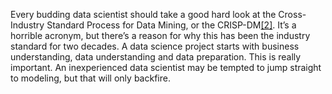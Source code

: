 Every budding data scientist should take a good hard look at the Cross-Industry Standard Process for Data Mining, or the CRISP-DM[[2]](https://www.quora.com/What-are-the-most-common-mistakes-made-by-aspiring-data-scientists#YLlmN). It’s a horrible acronym, but there’s a reason for why this has been the industry standard for two decades. A data science project starts with business understanding, data understanding and data preparation. This is really important. An inexperienced data scientist may be tempted to jump straight to modeling, but that will only backfire.